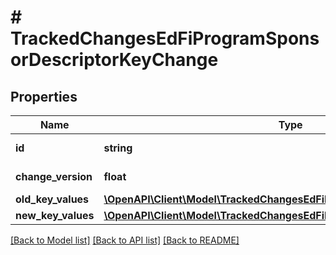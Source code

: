 # # TrackedChangesEdFiProgramSponsorDescriptorKeyChange

## Properties

Name | Type | Description | Notes
------------ | ------------- | ------------- | -------------
**id** | **string** | Resource identifier | [optional]
**change_version** | **float** | Change version | [optional]
**old_key_values** | [**\OpenAPI\Client\Model\TrackedChangesEdFiProgramSponsorDescriptorKey**](TrackedChangesEdFiProgramSponsorDescriptorKey.md) |  | [optional]
**new_key_values** | [**\OpenAPI\Client\Model\TrackedChangesEdFiProgramSponsorDescriptorKey**](TrackedChangesEdFiProgramSponsorDescriptorKey.md) |  | [optional]

[[Back to Model list]](../../README.md#models) [[Back to API list]](../../README.md#endpoints) [[Back to README]](../../README.md)

